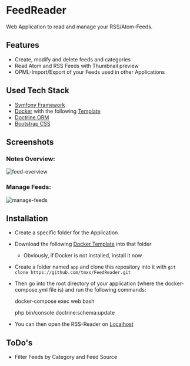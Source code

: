# FeedReader

Web Application to read and manage your RSS/Atom-Feeds.

## Features

* Create, modify and delete feeds and categories
* Read Atom and RSS Feeds with Thumbnail preview
* OPML-Import/Export of your Feeds used in other Applications

## Used Tech Stack

* [Symfony Framework](https://symfony.com/)
* [Docker](https://www.docker.com/) with the following [Template](https://github.com/tmxs/DockerTemplates/tree/master/Symfony4)
* [Doctrine ORM](https://www.doctrine-project.org/)
* [Bootstrap CSS](https://getbootstrap.com/)

## Screenshots

### Notes Overview:

![feed-overview](https://raw.githubusercontent.com/tmxs/FeedReader/master/assets/imgs/feedreader.png)

### Manage Feeds:

![manage-feeds](https://raw.githubusercontent.com/tmxs/FeedReader/master/assets/imgs/managefeeds.png)

## Installation

* Create a specific folder for the Application
* Download the following [Docker Template](https://github.com/tmxs/DockerTemplates/tree/master/Symfony4) into that folder
    * Obviously, if Docker is not installed, install it now
* Create a folder named `app` and clone this repository into it with `git clone https://github.com/tmxs/FeedReader.git`

* Then go into the root directory of your application (where the docker-compose.yml file is) and run the following commands:

    docker-compose exec web bash

    php bin/console doctrine:schema:update

* You can then open the RSS-Reader on [Localhost](http://127.0.0.1)

## ToDo's

* Filter Feeds by Category and Feed Source

